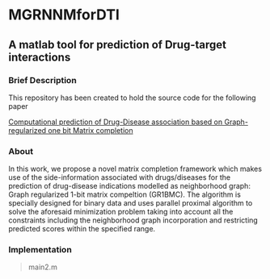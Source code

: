 # MGRNNMforDTI
## A matlab tool for prediction of Drug-target interactions


### Brief Description
This repository has been created to hold the source code for the following paper

[Computational prediction of Drug-Disease association based on Graph-regularized one bit Matrix completion](https://www.biorxiv.org/content/10.1101/2020.04.02.020891v1.abstract)

### About 
In this work, we propose a novel matrix completion framework which makes use of the side-information associated with drugs/diseases
for the prediction of drug-disease indications modelled as neighborhood graph: Graph regularized 1-bit matrix compeltion (GR1BMC).
The algorithm is specially designed for binary data and uses parallel proximal algorithm to solve the aforesaid minimization problem
taking into account all the constraints including the neighborhood graph incorporation and restricting predicted scores within the
specified range.


### Implementation
> main2.m

